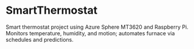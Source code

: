 # SmartThermostat
Smart thermostat project using Azure Sphere MT3620 and Raspberry Pi. Monitors temperature, humidity, and motion; automates furnace via schedules and predictions.
